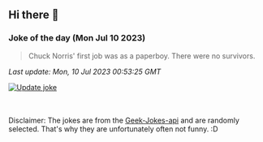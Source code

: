 ## Hi there 👋

### Joke of the day (Mon Jul 10 2023)
<!-- joke -->
>Chuck Norris' first job was as a paperboy. There were no survivors.
<!-- /joke -->

*Last update: Mon, 10 Jul 2023 00:53:25 GMT*

[![Update joke](https://github.com/nclskfm/nclskfm/actions/workflows/joke.yml/badge.svg)](https://github.com/nclskfm/nclskfm/actions/workflows/joke.yml)

<br><br>
Disclaimer: The jokes are from the [Geek-Jokes-api](https://github.com/sameerkumar18/geek-joke-api) and are randomly selected. That's why they are unfortunately often not funny. :D
